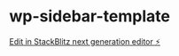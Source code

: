 # wp-sidebar-template

[Edit in StackBlitz next generation editor ⚡️](https://stackblitz.com/~/github.com/tomcoady/wp-sidebar-template)